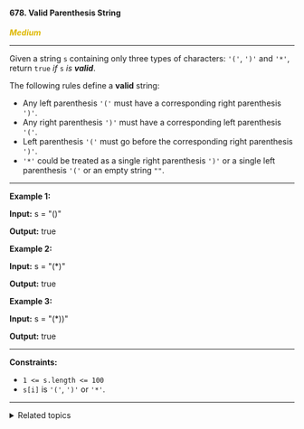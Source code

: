 #### 678. Valid Parenthesis String

<span style="color:#deb800">***Medium***</span>
___

Given a string `s` containing only three types of characters: `'('`, `')'` and `'*'`, return `true` _if_ `s` _is **valid**_.

The following rules define a **valid** string:

*   Any left parenthesis `'('` must have a corresponding right parenthesis `')'`.
*   Any right parenthesis `')'` must have a corresponding left parenthesis `'('`.
*   Left parenthesis `'('` must go before the corresponding right parenthesis `')'`.
*   `'*'` could be treated as a single right parenthesis `')'` or a single left parenthesis `'('` or an empty string `""`.
___

**Example 1:**

**Input:** s = "()"

**Output:** true

**Example 2:**

**Input:** s = "(\*)"

**Output:** true

**Example 3:**

**Input:** s = "(\*))"

**Output:** true
___

**Constraints:**

*   `1 <= s.length <= 100`
*   `s[i]` is `'('`, `')'` or `'*'`.
___

<details><summary>Related topics</summary>

[#String](https://leetcode.com/tag/string/)
[#Dynamic Programming](https://leetcode.com/tag/dynamic-programming/)
[#Stack](https://leetcode.com/tag/stack/)
[#Greedy](https://leetcode.com/tag/greedy/)

</details>